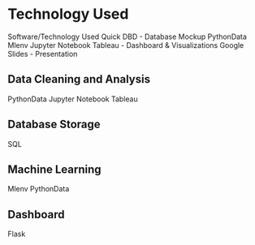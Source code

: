 # Technology Used
Software/Technology Used
Quick DBD - Database Mockup
PythonData
Mlenv
Jupyter Notebook
Tableau - Dashboard & Visualizations
Google Slides - Presentation

## Data Cleaning and Analysis
PythonData
Jupyter Notebook
Tableau

## Database Storage
SQL

## Machine Learning
Mlenv
PythonData

## Dashboard
Flask